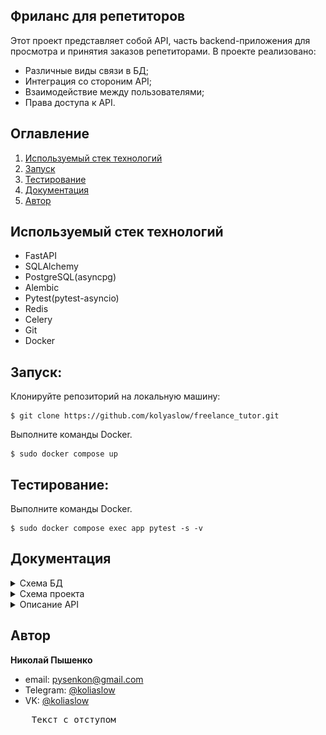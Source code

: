 ## Фриланс для репетиторов
Этот проект представляет собой API, часть backend-приложения для просмотра и принятия заказов репетиторами. В проекте реализовано:
- Различные виды связи в БД;
- Интеграция со стороним API;
- Взаимодействие между пользователями;
- Права доступа к API.
## Оглавление

1. [Используемый стек технологий](#используемый-стек-технологий)
2. [Запуск](#запуск)
3. [Тестирование](#тестирование)
4. [Документация](#Документация)
5. [Автор](#автор)

## Используемый стек технологий
- FastAPI
- SQLAlchemy
- PostgreSQL(asyncpg)
- Alembic
- Pytest(pytest-asyncio)
- Redis
- Celery
- Git
- Docker

## Запуск:
Клонируйте репозиторий на локальную машину:
```commandline
$ git clone https://github.com/kolyaslow/freelance_tutor.git
```
Выполните команды Docker.
```docker
$ sudo docker compose up
```

## Тестирование:
Выполните команды Docker.
```docker
$ sudo docker compose exec app pytest -s -v
```

## Документация

<details>
<summary>Схема БД</summary>

![photo](/photo/db.png)

>Сущность User
```
id(PK) - уникальный идентификатор записи
email - email пользователя указанный при регистрации
hashed_password - хэш пароля
is_active - показатель, что пользователь пользуется аккаунтом
is_superuser - поле показывающее, что пользователь суперпользователь
is_verified - поле показывающее, что пользователь подтвердил email
role - роль пользователя (репетитор, ученик)
```

>Сущность Profile
```
id(PK) - уникальный идентификатор записи
fullname - ФИО репетитора
description - описание профиля
```

>Сущность Subject
```
name(PK) - название предмета
```

>Сущность SubjectUserAssociation
```
id(PK) - уникальный идентификатор записи
user_id(FK) - id пользователя (репетитора)
subject_name(FK) - название предмета
```

>Сущность Order
```
id(PK) - уникальный идентификатор записи
user_id(FK) - id пользователя (ученика)
subject_name(FK) - название предмета
description - описание профиля
is_active - поле показывающее, открыт ли заказ или закрыт
```

>Сущность Response
```
id(PK) - уникальный идентификатор записи
order_id(FK) - id заказа
user_id(FK) - id пользователя (репетитора)
status - показатель принятие репетитора, как исполнителя
```

>Сущность ConfirmationKeys
```
id(PK) - уникальный идентификатор записи
user_id(FK) - id пользователя (репетитора)
email_confirmation_code - код подтверждения email пользователя
```
</details>

<details>

<summary>Схема проекта</summary>

```commandline
|   main.py             # Точка входа проекта
|   pyproject.toml      # Зависимости проекта
|
+---alembic     # Модуль миграции БД
+---api_v1      # Модуль API_V1
|   |   schemas_confirmation_keys.py    # Pydentic схемы для таблицы confirmation_keys
|   |   __init__.py                     # Инициализатор пакета, где все роутеры собираются для последуещего импорта в экземпляр fastapi(app)
|   |
|   +---common  # Модуль с общими функциями необходимыми API
|   |   |   crud.py                     # Модуль для взаимодействия с базой данных
|   |   |   dependencies.py             # Модуль для описания зависимостей
|   |
|   +---order
|   |   |   crud.py
|   |   |   dependencies.py
|   |   |   schemas.py
|   |   |   views.py        # Модуль для описание endpoint API
|   |
|   +---profile
|   |   |   crud.py
|   |   |   dependencies.py
|   |   |   schemas.py
|   |   |   views.py
|   |
|   +---subject
|   |   |   crud.py
|   |   |   dependencies.py
|   |   |   schemas.py
|   |   |   views.py
|   |
|   +---task_selery
|   |   |   config.py       # Конфигурация даных для модуля
|   |   |   send_email.py   # Модуль отправки письма на email
|   |
|   +---user
|   |   |   config.py
|   |   |   crud.py
|   |   |   fastapi_user.py     # Модуль создания экземпляра FastapiUser
|   |   |   schemas.py
|   |   |   views.py
|   |
+---core
|   |   config.py           # Конфигурация проекта, в том числе, бд
|   |   db_helper.py        # Создание AsyncEngine, AsycSessionFactory
|   |   __init__.py
|   |
|   +---models
|   |   |   base.py                         # Модуль базовой модели ORM
|   |   |   confirmation_keys.py
|   |   |   mixins.py                       # Модуль примесей для создания связей между таблицами БД
|   |   |   order.py
|   |   |   profile.py
|   |   |   subject.py
|   |   |   subject_user_association.py     # Таблица для связи "многие-ко-многим" между таблицами subject и user
|   |   |   user.py
|   |   |   __init__.py                     # Инициализация всех элементов для работы с БД через SQLalchemy.
+---tests   # Модуль с тестами проекта
|   |   conftest.py       # Общие фикстуры необходимые тестам
|   |   test_inaccessibility_api.py     # Тесты проверки авторизации API
|   |
|   +---common
|   |   |   base_request_api.py     # Модуль формирования и оправки тестовых запросов
|   |   |   fixture_profile_management.py       # Модуль фикстур, отвечающих за управление профилем
|   |   |   subject_fixture.py
|   |   |   user_authentication_fixture.py      # Модуль аутентификации пользователей с разными правами
|   |   |   __init__.py
|   |
|   +---order
|   |   |   conftest.py
|   |   |   test_router_create_order.py     # Тесты для роутера create_order
|   |   |   test_router_delete_order.py
|   |   |   test_router_getting_orders_for_tutor.py
|   |   |   test_router_get_all_orders.py
|   |
|   +---profile
|   |   |   test_router_create.py
|   |   |   test_router_delete.py
|   |   |   test_router_update.py
|   |
|   +---user
|   |   |   test_router_get_subjects_by_user.py
|   |   |   test_router_show_all_tutor_by_subject.py
|   |
```
</details>

<details>

<summary>Описание API</summary>


  После запуска интерактивная документация доступна по адресу (Реализовано через OpenAPI(Swagger)):
  ```
  http://127.0.0.1:8008/docs#/
  ```
Все API, кроме API аутентификации, доступны *только* аутентифицированным пользователем,
которые подтвердили свою почту.
Дотупные АPI:
- [Регистрация пользователя](#регистрация-пользователя)
- [Подтверждение почты](#подтверждение-почты)
- [Создание профиля](#создание-профиля)
- [Обновление профиля](#обновление-профиля)
- [Удаление профиля](#удаление-профиля)
- [Добавление предметов, которые ведет репетитор](#добавление-предметов-которые-ведет-репетитор)
- [Создание заказа](#cоздание_заказа)
- [Получение своих заказов, заказчиком](#получение-своих-заказов-заказчиком)
- [Получение всех заказов для репетитора](#получение-всех-заказов-для-репетитора)
- [Удаление заказа](#удаление-заказа)
- [Просмотр репетиторов](#просмотр-репетиторов)
- [Общие исключения](#общие_исключения)


### Регистрация пользователя.
- Описание: Регистрирует пользователя в системе, а также отправляет письмо с кодом подтверждения на указанный при регистрации email.
- Метод: POST.
- Запрос:

```
/auth/register
```

- Параметры запроса:
<table>
  <tr>
    <th>Поле</th>
    <th>Тип</th>
    <th>Обязательный параметр</th>
    <th>Описание</th>
  </tr>
  <tr>
    <td>email</td>
    <td>string</td>
    <td>Да</td>
    <td>email пользователя</td>
  </tr>
  <tr>
    <td>password</td>
    <td>string</td>
    <td>Да</td>
    <td>пароль</td>
  </tr>
  <tr>
    <td>role</td>
    <td>string</td>
    <td>Да</td>
    <td>роль пользователя, соответствующая значениям: tutor, customer</td>
  </tr>
</table>

- Тело ответа:
```json
{
  "id": 16,   # id записи в БД
  "email": "use4r@example.com",   # email указанный при регистрации
  "is_active": true,    # показатель блокировки пользователя, всегда проставляется в значение True
  "is_superuser": false,    # суперпользователь, всегда проставляется в значение False
  "is_verified": false,   # показатель подтверждения почты пользователем
  "role": "tutor"   # роль указанная при регистрации
}
```

- Ошибки:
<table>
  <tr>
    <th>Статус код</th>
    <th>Описание</th>
    <th>Возвращаемый ответ</th>
  </tr>
  <tr>
    <td>400</td>
    <td>Попытка повторной регистрации пользователя</td>
    <td>

```
{
  "detail": "REGISTER_USER_ALREADY_EXISTS"
}
```
</td>
  </tr>
</table>

### Подтвердение почты

- Описание: Проверка кода подтверждения отправленного при регистрации и установка поля is_verified=True,
при неверном указании почты исключение не выкидывается.
При успешном подтверждении вернется статус код 200.
- Метод: POST.
- Запрос:

```
/user/verify_user
```
- Параметры запроса:
<table>
  <tr>
    <th>Поле</th>
    <th>Тип</th>
    <th>Обязательный параметр</th>
    <th>Описание</th>
  </tr>
  <tr>
    <td>user_email </td>
    <td>string</td>
    <td>Да</td>
    <td>email указанный при регистрации</td>
  </tr>
  <tr>
    <td>code</td>
    <td>string</td>
    <td>Да</td>
    <td>Код подтверждления отправленный на почту</td>
  </tr>
</table>

- Ошибки:
<table>
  <tr>
    <th>Статус код</th>
    <th>Описание</th>
    <th>Возвращаемый ответ</th>
  </tr>
  <tr>
    <td>401</td>
    <td>Возникает при неверном указании кода</td>
    <td>None</td>
  </tr>
</table>
  
<hr style="width: 100%;">

### Создание профиля

- Описание: создание профиля для репетиторов. API доступно лишь репетиторам.
При использовании API другими пользователями вызывается исключение:
ошибка недоступности API см. [общие исключения](#общие_исключения).
- Метод: POST.
- Запрос:
```
/profile/create_profile
```
- Параметры запроса:
<table>
  <tr>
    <th>Поле</th>
    <th>Тип</th>
    <th>Обязательный параметр</th>
    <th>Описание</th>
  </tr>
  <tr>
    <td>fullname</td>
    <td>string</td>
    <td>Нет</td>
    <td>ФИО пользователя</td>
  </tr>
  <tr>
    <td>description</td>
    <td>string</td>
    <td>Нет</td>
    <td>Описание профиля репетитора</td>
  </tr>
  <tr>
    <td>user_id</td>
    <td>int</td>
    <td>Нет</td>
    <td>id репетитора, заполняется автоматически</td>
  </tr>
</table>

- Тело ответа:
```json
{
  "fullname": "string",   # полное имя пользователя, указанного при создании профиля
  "description": "string"   # описание, указанное при создании профиля
}
```
- Ошибки:
<table>
  <tr>
    <th>Статус код</th>
    <th>Описание</th>
    <th>Возвращаемый ответ</th>
  </tr>
  <tr>
    <td>422</td>
    <td>Попытка повторного создания профиля</td>
    <td>

```
{
  "detail": "Профиль для пользователя с именем user@example.com уже создан",
}
```
</td>
  </tr>
</table>

### Обновление профиля

- Описание: запрос позволяет обновить профиль репетитора. API доступно лишь репетиторам.
При использовании API другими пользователями вызывается исключение:
ошибка недоступности API см. [общие исключения](#общие_исключения).
- Метод: PATCH.
- Запрос:
```json
/profile/update_profile
```

- Параметры запроса:
<table>
  <tr>
    <th>Поле</th>
    <th>Тип</th>
    <th>Обязательный параметр</th>
    <th>Описание</th>
  </tr>
  <tr>
    <td>fullname</td>
    <td>string</td>
    <td>Нет</td>
    <td>ФИО пользователя</td>
  </tr>
  <tr>
    <td>description</td>
    <td>string</td>
    <td>Нет</td>
    <td>Описание профиля репетитора</td>
  </tr>
  <tr>
    <td>user_id</td>
    <td>int</td>
    <td>Нет</td>
    <td>id репетитора, заполняется автоматически</td>
  </tr>
</table>

- Тело ответа:
```json
{
  "fullname": "string",   # ФИО, указанное при обновлении
  "description": "string", # описание, указанное при обновлнеи
  "user_id": 0    # id пользователя, репетитора
}
```


### Удаление профиля

- Описание: удаление профиля репетитора.
При успешном удалении возвращается статус код 204.
API доступно лишь репетиторам.
При использовании API другими пользователями вызывается исключение:
ошибка недоступности API см. [общие исключения](#общие_исключения).
- Метод: DELETE.
- Запрос:
```json
/profile/delete_profile
```

- Ошибки:
<table>
  <tr>
    <th>Статус код</th>
    <th>Описание</th>
    <th>Возвращаемый ответ</th>
  </tr>
  <tr>
    <td>404</td>
    <td>Попытка удалить несуществующий профиль</td>
    <td>

```
{
  "detail": "No profile was found for user user@gmail.com"
}
```
</td>
  </tr>
</table>

### Добавление предметов, которые ведет репетитор
- Описание: добавление в профиль **списка предметов**, которые репетитор может вести.
При успешном добавлении, вернется статус код 200.
API доступно лишь репетиторам.
При использовании API другими пользователями вызывается исключение:
ошибка недоступности API см. [общие исключения](#общие_исключения).
- Метод: POST.

- Запрос:
```
/user/add_subject
```

- Тело запроса:
```json
[
  "name_subject"    # название предмета, соответсвующее предметам из таблици Subject
]
```
### Создание заказа

- Описание: cоздание заказа, при повторном создании заказа, исключение не выкидывается.
API доступны лишь пользователям, являющиеся заказчиками, т.е. поле `role=customer`.
  При попытке получить доступ не заказчикам вызывает исключение:
  ошибка недоступности API см. [общие исключения](#общие_исключения).
- Метод: POST.
- Запрос:

```json
/order/create_order
```
- Параметры запроса:
<table>
  <tr>
    <th>Поле</th>
    <th>Тип</th>
    <th>Обязательный параметр</th>
    <th>Описание</th>
  </tr>
  <tr>
    <td>description</td>
    <td>string</td>
    <td>Да</td>
    <td>Описание заказа</td>
  </tr>
  <tr>
    <td>is_active</td>
    <td>bool</td>
    <td>Нет</td>
    <td>Готовность получать отклики на заказ.
При значение True, заказа открыт к откликам.
Значение по умолчанию True.</td>
  </tr>
  <tr>
    <td>subject_name</td>
    <td>str</td>
    <td>Да</td>
    <td>Предмет по которому ищется репетитор</td>
  </tr>
<tr>
    <td>user_id</td>
    <td>int</td>
    <td>Нет</td>
    <td>id заказчика, заполняется автоматически</td>
  </tr>
</table>

- Тело ответа:

```json
{
  "description": "string",
  "is_active": true,
  "subject_name": "mathematics",
  "user_id": 0,
  "id": 0   # id заказа
}
```

### Получение своих заказов, заказчиком

- Описание: Получение всех заказов, которые создал закзачик.
При отсутсвии заказавов, вернет пустой список.
API доступны лишь пользователям, являющиеся заказчиками, т.е. поле `role=customer`.
  При попытке получить доступ не заказчикам вызывает исключение:
  ошибка недоступности API см. [общие исключения](#общие_исключения).
- Метод: GET.

- Запрос:

```json
/order/get_all_orders
```
- Тело ответа:
```json
[
  {
    "description": "string",
    "is_active": true,
    "subject_name": "mathematics",
    "user_id": 0,   # id заказчика
    "id": 0
  },
]
```

### Получение всех заказов для репетитора

- Описание: получение всех заказов, которые репетитор может вести,
то есть предметы в заказе и те, что ведет репетитор совпадают, а также закза открыт для откликов
(поле заказа is_active=True )
При отсутсвии заказов, вернется пустой список. *Доступно лишь репетиторам.*
- Метод: GET.
- Запрос:
```
/order/getting_orders_for_tutor

```
- Параметры запроса:
<table>
  <tr>
    <th>Поле</th>
    <th>Тип</th>
    <th>Обязательный параметр</th>
    <th>Описание</th>
  </tr>
  <tr>
    <td>page</td>
    <td>int</td>
    <td>Нет</td>
    <td>

Указывает страницу пагинации, *значения должны быть больше 0*.
При указании недопутимого значения, выкидывается исключение:
ошибка валидации см. [общие исключения](#общие_исключения). *Значение по умолчанию 0.*
</td>
  </tr>
  <tr>
    <td>size</td>
    <td>int</td>
    <td>Нет</td>
    <td>

Количетво элемнтов выдаваемых за раз.
*Допустимые значения от 10 до 100*.
При указании недопутимого значения, выкидывается исключение:
ошибка валидации см. [общие исключения](#общие_исключения).
*Значение по умолчанию 10.*
</td>
  </tr>
</table>

- Тело ответа:
```json
[
  {
    "description": "string",    # описание заказа
    "is_active": true,    # открыт ли заказа, для откликов
    "subject_name": "mathematics",  # предмет, который требуется проводить
    "user_id": 0  # id заказачика
  }
]
```
Удаление заказа

- Описание: при успешном удалении заказа, вернется код 204.
API доступны лишь пользователям, являющиеся заказчиками, т.е. поле `role=customer`.
  При попытке получить доступ не заказчикам вызывает исключение:
  ошибка недоступности API см. [общие исключения](#общие_исключения).
- Метод: DELETE.
- Запрос:
```
/order/delete_order/id_order

id_order: int - id заказа
```
- Ошибки:
<table>
  <tr>
    <th>Статус код</th>
    <th>Описание</th>
    <th>Возвращаемый ответ</th>
  </tr>
  <tr>
    <td>404</td>
    <td>Попытка удаления несуществующего закза</td>
    <td>

```
{
  "detail": "Незвозможно получить объект по его id"
}
```
</td>
  </tr>
</table>

Просмотр репетиторов

- Описание: Получения списка репетиторов по опредленному предмету,
если таких репетиторов нет, вернет пустой список.
- Метод: GET.
- Запрос:
```
/user/show_all_tutor_by_subject/{name_subject}
```

- Параметры запроса:
<table>
  <tr>
    <th>Поле</th>
    <th>Тип</th>
    <th>Обязательный параметр</th>
    <th>Описание</th>
  </tr>
  <tr>
    <td>name_subject</td>
    <td>string</td>
    <td>Да</td>
    <td>Название предмета, по которому ищете репетиторов</td>
  </tr>
  <tr>
    <td>page</td>
    <td>int</td>
    <td>Нет</td>
    <td>

Указывает страницу пагинации, *значения должны быть больше 0*.
При указании недопутимого значения, выкидывается исключение:
ошибка валидации см. [общие исключения](#общие_исключения). *Значение по умолчанию 0.*
</td>
  </tr>
  <tr>
    <td>size</td>
    <td>int</td>
    <td>Нет</td>
    <td>

Количетво элемнтов выдаваемых за раз.
*Допустимые значения от 10 до 100*.
При указании недопутимого значения, выкидывается исключение:
ошибка валидации см. [общие исключения](#общие_исключения).
*Значение по умолчанию 10.*
</td>
  </tr>

<tr>
    <td>price_sorting</td>
    <td>bool</td>
    <td>Нет</td>
    <td>
Сортировка по цене за услугу, при значение:

- True - сортируется по возрастанию цены;
- False - сортируется по убыванию цены;

Значение по умолчанию False.
</td>
  </tr>

<tr>
    <td>rating_sorting</td>
    <td>bool</td>
    <td>Нет</td>
    <td>
Сортировка по рейтингу репетиторов, при значение:

- True - сортируется по возрастанию рейтинга;
- False - сортируется по убыванию рейтинга;

Значение по умолчанию False.
</td>
  </tr>
</table>

- Тело ответа:
```json
]
  {
    "fullname": "string", # ФИО репетитора
    "description": "string" # описание профиля репетитора
  },
]
```
- ВАЖНО: Соровка вначале идет по цене, потом по рейтингу.

<details>

  <summary id="общие_исключения">Общие исключения</summary>

<table>
  <tr>
    <th>Статус код</th>
    <th>Описание</th>
    <th>Возвращаемый ответ</th>
  </tr>
  <tr>
    <td>422</td>
    <td>Ошибка валидации входных данных</td>
    <td>

```json
{
  "detail": [
    {
      "loc": [
        "string",
        0
      ],
      "msg": "string",
      "type": "string"
    }
  ]
}
```
</td>
  </tr>


  <tr>
    <td>401</td>
    <td>Возникает при попытки получить доступ к недостуцпным API</td>
    <td>

```json
{
  "detail": "Unauthorized"
}
```
</td>
  </tr>
</table>
</details>
</details>

## Автор
**Николай Пышенко**
- email: pysenkon@gmail.com
- Telegram: [@koliaslow](https://t.me/koliaslow)
- VK: [@koliaslow](https://vk.com/koliaslow)
<pre>    Текст с отступом
